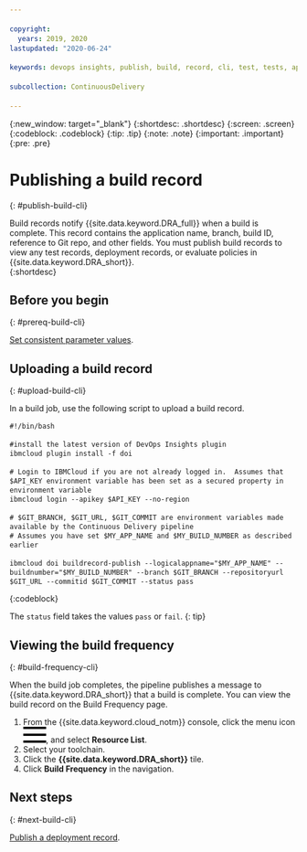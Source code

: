 ```yaml
---

copyright:
  years: 2019, 2020
lastupdated: "2020-06-24"

keywords: devops insights, publish, build, record, cli, test, tests, app

subcollection: ContinuousDelivery

---
```


{:new_window: target="_blank"}
{:shortdesc: .shortdesc}
{:screen: .screen}
{:codeblock: .codeblock}
{:tip: .tip}
{:note: .note}
{:important: .important}
{:pre: .pre}

# Publishing a build record
{: #publish-build-cli}

Build records notify {{site.data.keyword.DRA_full}} when a build is complete. This record contains the application name, branch, build ID, reference to Git repo, and other fields. You must publish build records to view any test records, deployment records, or evaluate policies in {{site.data.keyword.DRA_short}}.  
{:shortdesc}


## Before you begin
{: #prereq-build-cli}

[Set consistent parameter values](/docs/ContinuousDelivery?topic=ContinuousDelivery-setting-values-cli).


## Uploading a build record
{: #upload-build-cli} 

In a build job, use the following script to upload a build record.

```
#!/bin/bash

#install the latest version of DevOps Insights plugin
ibmcloud plugin install -f doi

# Login to IBMCloud if you are not already logged in.  Assumes that $API_KEY environment variable has been set as a secured property in environment variable
ibmcloud login --apikey $API_KEY --no-region

# $GIT_BRANCH, $GIT_URL, $GIT_COMMIT are environment variables made available by the Continuous Delivery pipeline
# Assumes you have set $MY_APP_NAME and $MY_BUILD_NUMBER as described earlier

ibmcloud doi buildrecord-publish --logicalappname="$MY_APP_NAME" --buildnumber="$MY_BUILD_NUMBER" --branch $GIT_BRANCH --repositoryurl $GIT_URL --commitid $GIT_COMMIT --status pass
```
{:codeblock}

The `status` field takes the values `pass` or `fail`.
{: tip}


## Viewing the build frequency
{: #build-frequency-cli}

When the build job completes, the pipeline publishes a message to {{site.data.keyword.DRA_short}} that a build is complete. You can view the build record on the Build Frequency page. 

1. From the {{site.data.keyword.cloud_notm}} console, click the menu icon ![hamburger icon](images/icon_hamburger.svg), and select **Resource List**.
2. Select your toolchain. 
3. Click the **{{site.data.keyword.DRA_short}}** tile.
4. Click **Build Frequency** in the navigation.  


## Next steps
{: #next-build-cli} 

[Publish a deployment record](/docs/ContinuousDelivery?topic=ContinuousDelivery-publish-deploy-cli).
